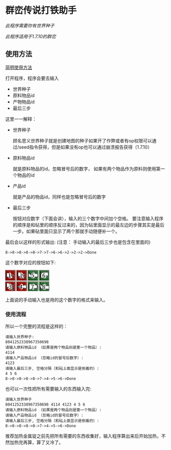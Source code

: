 # 群峦传说打铁助手

*此程序需要你有世界种子*

*此程序适用于1.7.10的群峦*

## 使用方法

[简明使用方法](###使用流程)

打开程序，程序会要去输入

- 世界种子
- 原料物品id
- 产物物品id
- 最后三步

这里一一解释：

- 世界种子
  
  顾名思义世界种子就是创建地图的种子如果开了作弊或者有op权限可以通过/seed指令获得，但是如果没有op也可以通过崩溃报告获得（1.7.10）

- 原料物品id

  就是原料物品的id，忽略冒号后的数字， 如果有两个物品作为原料则使用第一个物品的id
  
- 产品id

  就是产品的物品id，同样也是忽略冒号后的数字
  
- 最后三步

  按钮对应数字（下面会讲），输入的三个数字中间加个空格。 要注意输入程序的顺序是和砧里的顺序反过来的，因为砧里面显示的最左边的步骤其实是最后一步。如果砧里面只显示了两个那就手动随便补一个。

最后会以这样的形式输出: (注意： 手动输入的最后三步也是包含在里面的)

    8->8->8->8->8->7->7->6->6->2->2->2->Done

这个数字对应的按钮如下:

![界面图片](readmeImage/AnvilGUIExplained.png)

上面说的手动输入也是用的这个数字的格式来输入。

### 使用流程

所以一个完整的流程是这样的：

    请输入世界种子:
    8041252338967350698
    请输入原料物品id （如果是两个物品则是第一个物品）:
    4114
    请输入产品物品id （忽略id的冒号后数字）:
    4123
    请输入最后三步, 空格分隔（和砧上面显示是倒着的）:
    4 5 6
    8->8->8->8->8->7->4->5->6->Done

也可以一次性把所有需要输入的东西输入完:

    请输入世界种子
    8041252338967350698 4114 4123 4 5 6
    请输入原料物品id （如果是两个物品则是第一个物品）:
    请输入产品物品id （忽略id的冒号后数字）:
    请输入最后三步, 空格分隔（和砧上面显示是倒着的）:
    8->8->8->8->8->7->4->5->6->Done

推荐加热金属锭之前先把所有需要的东西收集好，输入程序算出来后开始加热，不然加热完再算，算了又冷了。
